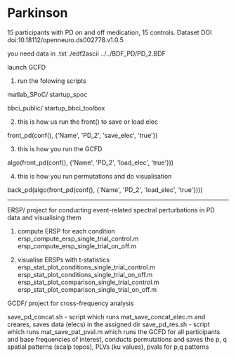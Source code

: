 # Parkinson
15 participants with PD on and off medication, 15 controls. Dataset DOI doi:10.18112/openneuro.ds002778.v1.0.5

you need data in .txt
./edf2ascii ../../BDF_PD/PD_2.BDF

launch GCFD

1. run the folowing scripts

matlab_SPoC/
startup_spoc


bbci_public/
startup_bbci_toolbox

2. this is how us run the front() to save or load elec

front_pd(conf(), {'Name', 'PD_2', 'save_elec', 'true'})

3. this is how you run the GCFD

algo(front_pd(conf(), {'Name', 'PD_2', 'load_elec', 'true'}))

4. this is how you run permutations and do visualisation

back_pd(algo(front_pd(conf(), {'Name', 'PD_2', 'load_elec', 'true'})))

____________________________________________________________________
ERSP/
project for conducting event-related spectral perturbations in PD data and visualising them

1. compute ERSP for each condition
ersp_compute_ersp_single_trial_control.m
ersp_compute_ersp_single_trial_on_off.m

2. visualise ERSPs with t-statistics
ersp_stat_plot_conditions_single_trial_control.m
ersp_stat_plot_conditions_single_trial_on_off.m
ersp_stat_plot_comparison_single_trial_control.m
ersp_stat_plot_comparison_single_trial_on_off.m

GCDF/
project for cross-frequency analysis

save_pd_concat.sh - script which runs mat_save_concat_elec.m and creares, saves data (elecs) in the assigned dir
save_pd_res.sh - script which runs mat_save_pat_pval.m which runs the GCFD for all participants and base frequencies of interest, conducts permutations and saves the p, q spatial patterns
(scalp topos), PLVs (ku values), pvals for p,q patterns

